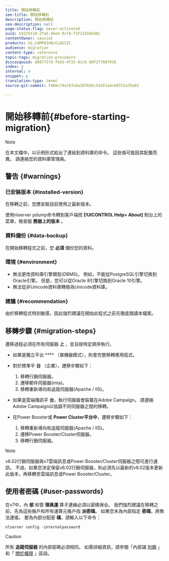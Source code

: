 ```yaml
---
title: 開始移轉前
seo-title: 開始移轉前
description: 開始移轉前
seo-description: null
page-status-flag: never-activated
uuid: b9325510-2fa5-4be4-9cf0-f37232bbbd8c
contentOwner: sauviat
products: SG_CAMPAIGN/CLASSIC
audience: migration
content-type: reference
topic-tags: migration-procedure
discoiquuid: d8877378-fb43-4f32-91c6-60f2f788f916
index: y
internal: n
snippet: y
translation-type: tm+mt
source-git-commit: f460c79a763c6a207656c54351a4c685f2a78a03

---
```



# 開始移轉前{#before-starting-migration}

>[!NOTE]
>
>在本文檔中，以示例形式給出了連結到資料庫的命令。 這些值可能因其配置而異。 請連絡您的資料庫管理員。

## 警告 {#warnings}

### 已安裝版本 {#installed-version}

在移轉之前，您應安裝目前使用之最新版本。

使用nlserver pdump命令轉到客戶端控 **[!UICONTROL Help> About]** 制台上的菜單，檢查服 **務器上的版本** 。

### 資料備份 {#data-backup}

在開始移轉程式之前，您 **必須** 備份您的資料。

### 環境 {#environment}

* 無法更改資料庫引擎類型(DBMS)。 例如，不能從PostgreSQL引擎切換到Oracle引擎。 但是，您可以從Oracle 8引擎切換到Oracle 10引擎。
* 無法從非Unicode資料庫轉換為Unicode資料庫。

### 建議 {#recommendation}

由於移轉程式特別敏感，因此強烈建議在開始此程式之前先徹底閱讀本檔案。

## 移轉步驟 {#migration-steps}

遷移過程必須在所有伺服器 **上** ，並且按特定順序執行。

* 如果是獨立平台 **** （單機器模式），則會完整移轉應用程式。
* 對於標準平 **台** （企業），遷移步驟如下：

   1. 移轉行銷伺服器。
   1. 遷移郵件伺服器(mta)。
   1. 移轉重新導向和追蹤伺服器(Apache / IIS)。

* 如果是雲端傳訊平 **台**，執行伺服器會裝載在Adobe Campaign。 請連絡Adobe Campaign以協調不同伺服器之間的移轉。
* 在Power Booster或 **Power Cluster平台中**，遷移步驟如下：

   1. 移轉重新導向和追蹤伺服器(Apache / IIS)。
   1. 遷移Power Booster/Cluster伺服器。
   1. 移轉行銷伺服器。

>[!NOTE]
>
>v6.02行銷伺服器與v7雲端訊息或Power Booster/Cluster伺服器之間可進行通訊。 不過，如果您決定保留v6.02行銷伺服器，則必須先以最新的v6.02版本更新此版本，再移轉至雲端訊息或Power Booster/Cluster。

## 使用者密碼 {#user-passwords}

在v7中，內 **部** 和管 **理員運** 算子連線必須以密碼保全。 我們強烈建議在移轉之前，先為這些帳戶和所有運算元帳戶指 **派密碼**。 如果您未為內部指定 **密碼**，將無法連接。 要為內部分配密 **碼**，請輸入以下命令：

```
nlserver config -internalpassword
```

>[!CAUTION]
>
>所有 **追蹤伺服器** 的內部密碼必須相同。 如需詳細資訊，請參閱「內部識 [別碼](../../installation/using/campaign-server-configuration.md#internal-identifier) 」和「 [關於權限](../../platform/using/access-management.md#about-permissions) 」區段。

